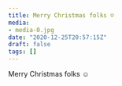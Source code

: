 ```yaml
---
title: Merry Christmas folks ☺️
media:
- media-0.jpg
date: "2020-12-25T20:57:15Z"
draft: false
tags: []
---
```

Merry Christmas folks ☺️
